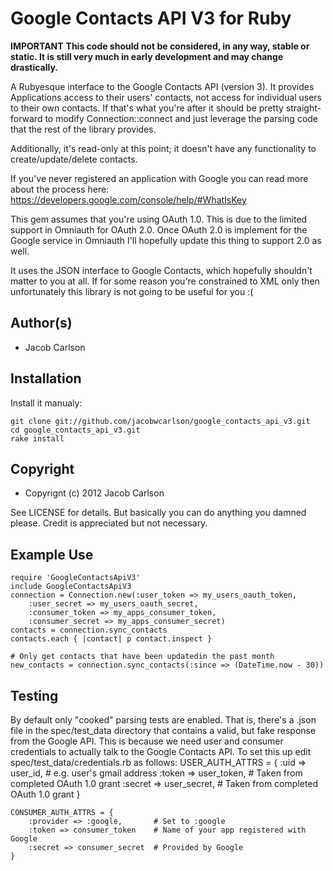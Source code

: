 # Google Contacts API V3 for Ruby

**IMPORTANT**
**This code should not be considered, in any way, stable or static. It is
still very much in early development and may change drastically.**


A Rubyesque interface to the Google Contacts API (version 3). It provides
Applications access to their users' contacts, not access for individual users
to their own contacts. If that's what you're after it should be pretty
straight-forward to modify Connection::connect and just leverage the parsing
code that the rest of the library provides.

Additionally, it's read-only at this point; it doesn't have any functionality
to create/update/delete contacts.

If you've never registered an application with Google you can read more about
the process here: https://developers.google.com/console/help/#WhatIsKey

This gem assumes that you're using OAuth 1.0. This is due to the limited
support in Omniauth for OAuth 2.0. Once OAuth 2.0 is implement for the Google
service in Omniauth I'll hopefully update this thing to support 2.0 as well.

It uses the JSON interface to Google Contacts, which hopefully shouldn't
matter to you at all. If for some reason you're constrained to XML only then
unfortunately this library is not going to be useful for you :(

## Author(s)

* Jacob Carlson

## Installation

Install it manualy:

    git clone git://github.com/jacobwcarlson/google_contacts_api_v3.git
    cd google_contacts_api_v3.git 
    rake install

## Copyright

* Copyrignt (c) 2012 Jacob Carlson

See LICENSE for details. But basically you can do anything you damned please.
Credit is appreciated but not necessary.

## Example Use
    require 'GoogleContactsApiV3'
    include GoogleContactsApiV3
    connection = Connection.new(:user_token => my_users_oauth_token,
        :user_secret => my_users_oauth_secret,
        :consumer_token => my_apps_consumer_token,
        :consumer_secret => my_apps_consumer_secret)
    contacts = connection.sync_contacts
    contacts.each { |contact| p contact.inspect }

    # Only get contacts that have been updatedin the past month
    new_contacts = connection.sync_contacts(:since => (DateTime.now - 30))

## Testing
By default only "cooked" parsing tests are enabled. That is, there's a .json
file in the spec/test_data directory that contains a valid, but fake response
from the Google API. This is because we need user and consumer credentials to
actually talk to the Google Contacts API. To set this up
edit spec/test\_data/credentials.rb as follows:
    USER_AUTH_ATTRS = {
        :uid => user_id,        # e.g. user's gmail address
        :token => user_token,   # Taken from completed OAuth 1.0 grant
        :secret => user_secret, # Taken from completed OAuth 1.0 grant
    }

    CONSUMER_AUTH_ATTRS = {
        :provider => :google,       # Set to :google
        :token => consumer_token    # Name of your app registered with Google
        :secret => consumer_secret  # Provided by Google 
    }
